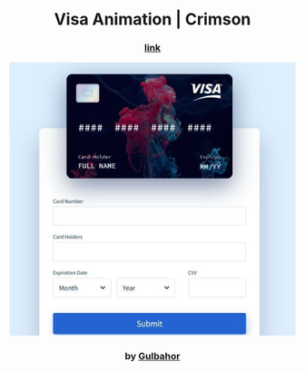<div align="center">

# Visa Animation | Crimson

### <a href="https://visa21.netlify.app/"> link </a>

<img src="admin/base.jpg">

### by <a href="https://github.com/guli2103"> Gulbahor </a>

</div>